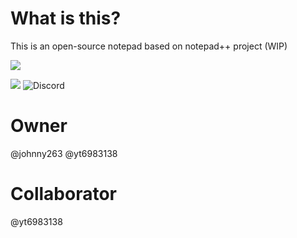 # What is this?
This is an open-source notepad based on notepad++ project (WIP)

[![](https://img.shields.io/github/v/release/ScratchAddons/ScratchAddons?style=flat-square&logo=github&logoColor=white&label=GitHub&color=181717)](https://github.com/ScratchAddons/ScratchAddons/releases)

[![](https://img.shields.io/github/license/johnny263/notepad-minus-minus?style=flat-square)](https://github.com/johnny263/notepad-minus-minus/master/LICENSE)
![Discord](https://img.shields.io/discord/1165154972665659412%2F1165159502715293716)

# Owner
@johnny263 @yt6983138

# Collaborator
@yt6983138
